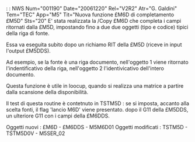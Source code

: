  :  : NWS Num="001190" Date="20061220" Rel="V2R2" Atr="G. Galdini" Tem="TEC" App="M5" Tit="Nuova funzione £M6D di completamento £M5D" Sts="20"
E' stata realizzata la /Copy £M6D che completa i campi ritornati dalla £M5D, impostando fino a due
due oggetti (tipo e codice) tipici della riga di fonte.

Essa va eseguita subito dopo un richiamo RIT della £M5D (riceve in input l'output £M5DDS).

Ad esempio, se la fonte è una riga documento, nell'oggetto 1 viene ritornato l'indentificativo della riga, nell'oggetto 2 l'identivicativo dell'intero documento.

Questa funzione è utile in loocup, quando si realizza una matrice a partire dalla scansione della disponibilità.

Il test di questa routine è contetnuto in TSTM5D :  se si imposta, accanto alla scelta fonti, il flag
'lancio M6D' viene presentato. dopo il G11 della £M5DDS, un ulteriore G11 con i campi della £M6DDS.


Oggetti nuovi :  £M6D - £M6DDS - M5M6D01
Oggetti modificati :  TSTM5D - TSTM5D0V - M5SER_02
